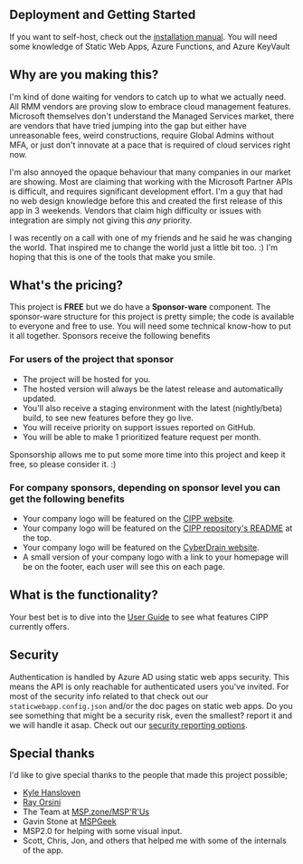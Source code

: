 <!-- markdownlint-disable-next-line MD041 -->
## Deployment and Getting Started

If you want to self-host, check out the [installation manual](/docs/user/installation/). You will need some knowledge of Static Web Apps, Azure Functions, and Azure KeyVault

## Why are you making this?

I'm kind of done waiting for vendors to catch up to what we actually need. All RMM vendors are proving slow to embrace cloud management features. Microsoft themselves don't understand the Managed Services market, there are vendors that have tried jumping into the gap but either have unreasonable fees, weird constructions, require Global Admins without MFA, or just don't innovate at a pace that is required of cloud services right now.

I'm also annoyed the opaque behaviour that many companies in our market are showing. Most are claiming that working with the Microsoft Partner APIs is difficult, and requires significant development effort. I'm a guy that had no web design knowledge before this and created the first release of this app in 3 weekends. Vendors that claim high difficulty or issues with integration are simply not giving this *any* priority.

I was recently on a call with one of my friends and he said he was changing the world. That inspired me to change the world just a little bit too. :) I'm hoping that this is one of the tools that make you smile.

## What's the pricing?

This project is **FREE** but we do have a **Sponsor-ware** component. The sponsor-ware structure for this project is pretty simple; the code is available to everyone and free to use. You will need some technical know-how to put it all together. Sponsors receive the following benefits

### For users of the project that sponsor

* The project will be hosted for you.
* The hosted version will always be the latest release and automatically updated.
* You'll also receive a staging environment with the latest (nightly/beta) build, to see new features before they go live.
* You will receive priority on support issues reported on GitHub.
* You will be able to make 1 prioritized feature request per month.

Sponsorship allows me to put some more time into this project and keep it free, so please consider it. :)

### For company sponsors, depending on sponsor level you can get the following benefits

* Your company logo will be featured on the [CIPP website](https://cipp.app).
* Your company logo will be featured on the [CIPP repository's README](https://github.com/KelvinTegelaar/CIPP) at the top.
* Your company logo will be featured on the [CyberDrain website](https://cyberdrain.com).
* A small version of your company logo with a link to your homepage will be on the footer, each user will see this on each page.

## What is the functionality?

Your best bet is to dive into the [User Guide](/docs/user/) to see what features CIPP currently offers.

## Security

Authentication is handled by Azure AD using static web apps security. This means the API is only reachable for authenticated users you've invited. For most of the security info related to that check out our `staticwebapp.config.json` and/or the doc pages on static web apps. Do you see something that might be a security risk, even the smallest? report it and we will handle it asap. Check out our [security reporting options](/docs/user/security/).

## Special thanks

I'd like to give special thanks to the people that made this project possible;

* [Kyle Hansloven](https://huntress.com)
* [Ray Orsini](https://oit.co)
* The Team at [MSP.zone/MSP'R'Us](https://msp.zone)
* Gavin Stone at [MSPGeek](https://mspgeek.org)
* MSP2.0 for helping with some visual input.
* Scott, Chris, Jon, and others that helped me with some of the internals of the app.
